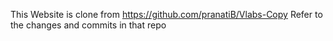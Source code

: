 This Website is clone from https://github.com/pranatiB/Vlabs-Copy Refer to the changes and commits in that repo
